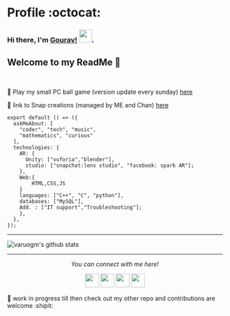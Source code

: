 # Profile  :octocat:
### Hi there, I'm [Gourav!]() <img src="https://raw.githubusercontent.com/vatsa287/vatsa287/master/assets/Hi.gif?raw=true" width="30px">. 


Welcome to my ReadMe 🚀
---

<br/>

<!--
<a href="https://twitter.com/Varougm">
<img align="left " alt=" | Twitter" width="22px" src="https://cdn.jsdelivr.net/npm/simple-icons@v3/icons/twitter.svg" />
</a>
<a href="https://www.linkedin.com/in/gourav-majee-724b37188">
<img align="left" alt="gourav LinkdeIN" width="22px" src="https://cdn.jsdelivr.net/npm/simple-icons@v3/icons/linkedin.svg" />
<a href="https://instagram.com/gourav_majee?igshid=18qwa79vomc3">
<img align="left" alt="gourav Instagram" width="22px" src="https://cdn.jsdelivr.net/npm/simple-icons@v3/icons/instagram.svg" />
</a>
-->

💜 Play my small PC ball game (version update every sunday) [here](https://github.com/varuogm/space-Ball-unity-game)

💖 link to Snap creations (managed by ME and Chan) [here](https://github.com/varuogm/Snapchat-lens-creations)


```
export default () => ({
  askMeAbout: [
    "coder", "tech", "music",
    "mathematics", "curious"
  ],
  technologies: {
    AR: {
      Unity: ["vuforia","blender"],
      studio: ["snapchat:lens studio", "facebook: spark AR"];
    },
    Web:{
        HTML,CSS,JS
    }
    languages: ["C++", "C", "python"],
    databases: ["MySQL"],
    Add. : ["IT support","Troubleshooting"];
    },
  },
});
```
---
![varuogm's github stats](https://github-readme-stats.vercel.app/api?username=varuogm&show_icons=true&hide_border=true)
</br>
<hr>
<p align="center">
  <i>You can connect with me here!</i>
  <p align="center">
    <a href="https://twitter.com/Varougm" alt="Twitter"><img height="32" width="32" src="https://cdn.jsdelivr.net/npm/simple-icons@v3/icons/twitter.svg"/></a>
    <a href="https://www.linkedin.com/in/gourav-majee-724b37188" alt="Linkedin"><img height="32" width="32" src="https://cdn.jsdelivr.net/npm/simple-icons@v3/icons/linkedin.svg" /></a>
    <a href="https://github.com/varuogm" alt="GitHub"><img height="32" width="32" src="https://cdn.jsdelivr.net/npm/simple-icons@v3/icons/github.svg" /></a>
    <a href="https://instagram.com/gourav_majee?igshid=18qwa79vomc3" alt="INStagram"><img height="32" width="32" src="https://cdn.jsdelivr.net/npm/simple-icons@v3/icons/instagram.svg" /></a>
  </p>
</p>





 
📝 work in progress till then check out my other repo and contributions are welcome :shipit:
